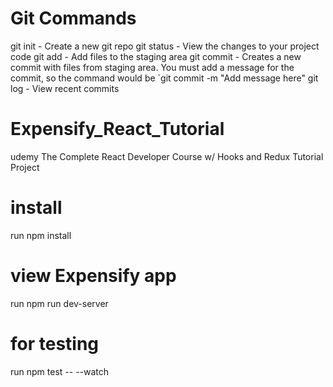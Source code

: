 # Git Commands

git init - Create a new git repo
git status - View the changes to your project code
git add - Add files to the staging area
git commit - Creates a new commit with files from staging area. You must add a message for the commit, so the command would be `git commit -m "Add message here"
git log - View recent commits

# Expensify_React_Tutorial
udemy The Complete React Developer Course w/ Hooks and Redux Tutorial Project

# install
run npm install

# view Expensify app
run npm run dev-server

# for testing 
run npm test -- --watch

